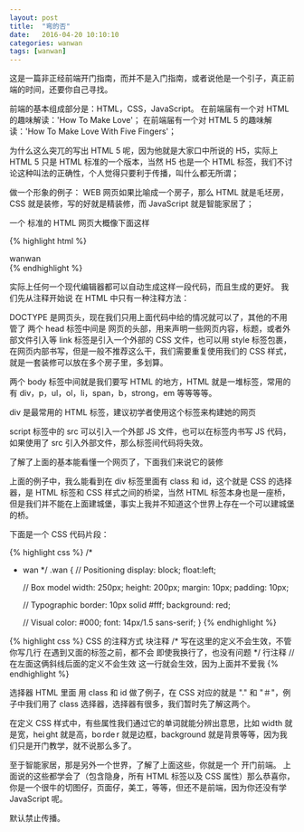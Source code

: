 ```yaml
---
layout: post
title:  "弯的否"
date:   2016-04-20 10:10:10
categories: wanwan
tags: [wanwan]
---
```


这是一篇非正经前端开门指南，而并不是入门指南，或者说他是一个引子，真正前端的时间，还要你自己寻找。

前端的基本组成部分是：HTML，CSS，JavaScript。
在前端届有一个对 HTML 的趣味解读：'How To Make Love'；
在前端届有一个对 HTML 5 的趣味解读：'How To Make Love With Five Fingers'；

为什么这么突兀的写出 HTML 5 呢，因为他就是大家口中所说的 H5，实际上 HTML 5 只是 HTML 标准的一个版本，当然 H5 也是一个 HTML 标签，我们不讨论这种叫法的正确性，个人觉得只要利于传播，叫什么都无所谓；

做一个形象的例子：
 WEB 网页如果比喻成一个房子，那么 HTML 就是毛坯房，CSS 就是装修，写的好就是精装修，而 JavaScript 就是智能家居了；

一个 标准的 HTML 网页大概像下面这样


{% highlight html %}
<!DOCTYPE html>
<html lang="en">
<head>
    <meta charset="UTF-8">
    <title>弯的否</title>
</head>
<body>
    <div class="wanwan" id="wanwan">wanwan</div>
</body>
</html>
{% endhighlight %}

实际上任何一个现代编辑器都可以自动生成这样一段代码，而且生成的更好。
我们先从注释开始说
在 HTML 中只有一种注释方法：

DOCTYPE 是网页头，现在我们只用上面代码中给的情况就可以了，其他的不用管了
两个 head 标签中间是 网页的头部，用来声明一些网页内容，标题，或者外部文件引入等
link 标签是引入一个外部的 CSS 文件，也可以用 style 标签包裹，在网页内部书写，但是一般不推荐这么干，我们需要重复使用我们的 CSS 样式，就是一套装修可以放在多个房子里，多划算。

两个 body 标签中间就是我们要写 HTML 的地方，HTML 就是一堆标签，常用的有 div，p，ul，ol，li，span，b，strong，em 等等等等。

div 是最常用的 HTML 标签，建议初学者使用这个标签来构建她的网页

script 标签中的 src 可以引入一个外部 JS 文件，也可以在标签内书写 JS 代码，如果使用了 src 引入外部文件，那么标签间代码将失效。

了解了上面的基本能看懂一个网页了，下面我们来说它的装修

上面的例子中，我么能看到在 div 标签里面有 class 和 id，这个就是 CSS 的选择器，是 HTML 标签和 CSS 样式之间的桥梁，当然 HTML 标签本身也是一座桥，但是我们并不能在上面建城堡，事实上我并不知道这个世界上存在一个可以建城堡的桥。

下面是一个 CSS 代码片段：

{% highlight css %}
/*
 * wan
 */
.wan {
     // Positioning
     display: block;
     float:left;

     // Box model
     width: 250px;
     height: 200px;
     margin: 10px;
     padding: 10px;

     // Typographic
     border: 10px solid #fff;
     background: red;

     // Visual
     color: #000;
     font: 14px/1.5 sans-serif;
}
{% endhighlight %}

{% highlight css %}
CSS 的注释方式
块注释
/* 写在这里的定义不会生效，不管你写几行 在遇到又面的标签之前，都不会
 即使我换行了，也没有问题
*/
行注释
// 在左面这俩斜线后面的定义不会生效
这一行就会生效，因为上面并不爱我
{% endhighlight %}

选择器 HTML 里面 用 class 和 id 做了例子，在 CSS 对应的就是 "." 和 "＃"，例子中我们用了 class 选择器，选择器有很多，我们暂时先了解这两个。

在定义 CSS 样式中，有些属性我们通过它的单词就能分辨出意思，比如 width 就是宽，hei ght 就是高，bo rde r 就是边框，background 就是背景等等，因为我们只是开门教学，就不说那么多了。

至于智能家居，那是另外一个世界，了解了上面这些，你就是一个 开门前端。
上面说的这些都学会了（包含隐身，所有 HTML 标签以及 CSS 属性）那么恭喜你，你是一个很牛的切图仔，页面仔，美工，等等，但还不是前端，因为你还没有学 JavaScript 呢。

默认禁止传播。
